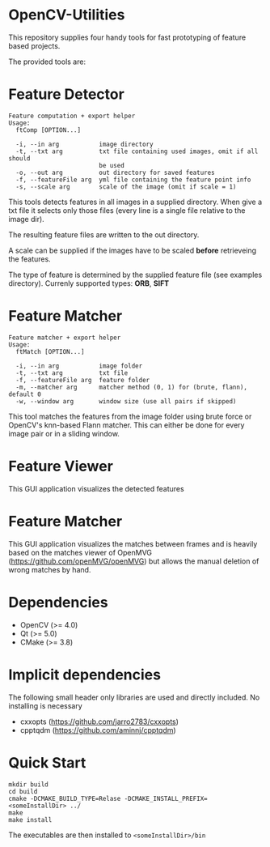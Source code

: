 # OpenCV-Utilities
This repository supplies four handy tools for fast prototyping of 
feature based projects.

The provided tools are:
# Feature Detector
```
Feature computation + export helper
Usage:
  ftComp [OPTION...]

  -i, --in arg           image directory
  -t, --txt arg          txt file containing used images, omit if all should
                         be used
  -o, --out arg          out directory for saved features
  -f, --featureFile arg  yml file containing the feature point info
  -s, --scale arg        scale of the image (omit if scale = 1)
```
This tools detects features in all images in a supplied directory. When give a txt file
it selects only those files (every line is a single file relative to the image dir).

The resulting feature files are written to the out directory. 

A scale can be supplied if the images have to be scaled **before** retrieveing the
features. 

The type of feature is determined by the supplied feature file (see examples directory). 
Currenly supported types: **ORB**, **SIFT**

# Feature Matcher
```
Feature matcher + export helper
Usage:
  ftMatch [OPTION...]

  -i, --in arg           image folder
  -t, --txt arg          txt file
  -f, --featureFile arg  feature folder
  -m, --matcher arg      matcher method (0, 1) for (brute, flann), default 0
  -w, --window arg       window size (use all pairs if skipped)
```
This tool matches the features from the image folder using brute force or OpenCV's
knn-based Flann matcher. This can either be done for every image pair or in a sliding
window.


# Feature Viewer
This GUI application visualizes the detected features

# Feature Matcher
This GUI application visualizes the matches between frames and is heavily based on
the matches viewer of OpenMVG (https://github.com/openMVG/openMVG) but allows the
manual deletion of wrong matches by hand. 

# Dependencies
* OpenCV (>= 4.0)
* Qt (>= 5.0)
* CMake (>= 3.8)

# Implicit dependencies
The following small header only libraries are used and directly included. 
No installing is necessary
* cxxopts (https://github.com/jarro2783/cxxopts)
* cpptqdm (https://github.com/aminnj/cpptqdm)

# Quick Start
```
mkdir build 
cd build
cmake -DCMAKE_BUILD_TYPE=Relase -DCMAKE_INSTALL_PREFIX=<someInstallDir> ../
make 
make install
```

The executables are then installed to ``<someInstallDir>/bin``
